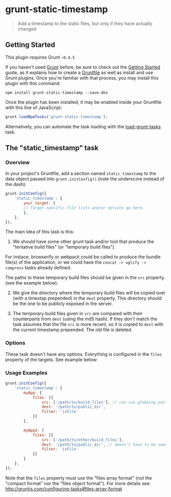 # grunt-static-timestamp

> Add a timestamp to the static files, but only if they have actually changed

## Getting Started
This plugin requires Grunt `~0.4.5`

If you haven't used [Grunt](http://gruntjs.com/) before, be sure to check out the [Getting Started](http://gruntjs.com/getting-started) guide, as it explains how to create a [Gruntfile](http://gruntjs.com/sample-gruntfile) as well as install and use Grunt plugins. Once you're familiar with that process, you may install this plugin with this command:

```shell
npm install grunt-static-timestamp --save-dev
```

Once the plugin has been installed, it may be enabled inside your Gruntfile with this line of JavaScript:

```js
grunt.loadNpmTasks('grunt-static-timestamp');
```

Alternatively, you can automate the task loading with the [load-grunt-tasks](https://github.com/sindresorhus/load-grunt-tasks) task.

## The "static_timestamp" task

### Overview
In your project's Gruntfile, add a section named `static_timestamp` to the data object passed into `grunt.initConfig()`.(note the underscore instead of the dash):

```js
grunt.initConfig({
    'static_timestamp': {
        your_target: {
        // Target-specific file lists and/or options go here.
        },
    },
});
```

The main idea of this task is this:

1) We should  have some other grunt task and/or tool that produce the "tentative build files" (or "temporary build files"). 

For instace, browserify or webpack could be called to produce the bundle file(s) of the application, or we could have the `concat -> uglify ->  compress` tasks already defined.

The paths to these temporary build files should be given in the `src` property (see the example below).

2) We give the directory where the temporary build files will be copied over (with a timestap prepended) in the `dest` property. This directory should be the one to be publicly exposed in the server.

3) The temporary build files given in `src` are compared with their counterparts from `dest` (using the md5 hash). If they don't match the task assumes that the file `src` is more recent, so it is copied to `dest` with the current timestamp prepended. The old file is deleted.

### Options

These task doesn't have any options. Everything is configured in the `files` property of the targets. See example below:

### Usage Examples

```js
grunt.initConfig({
    'static_timestamp': {
        myApp: {
            files: [{
                src: ['/path/to/build_files'], // can use globbing patterns
                dest: '/path/to/public_dir',
                filter: 'isFile'
            }]
        },

        myApp2: {
            files: [{
                src: ['/path/to/other/build_files'], 
                dest: '/path/to/public_dir', // doesn't have to be same
                filter: 'isFile'
            }]
        }
    },
});

```

Note that the `files` property must use the "files array format" (not the "compact format" nor the "files object format"). For more details see: http://gruntjs.com/configuring-tasks#files-array-format
